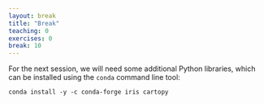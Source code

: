 ```yaml
---
layout: break
title: "Break"
teaching: 0
exercises: 0
break: 10
---
```

For the next session, we will need some additional Python libraries, which can be installed using
the `conda` command line tool:

~~~
conda install -y -c conda-forge iris cartopy
~~~
